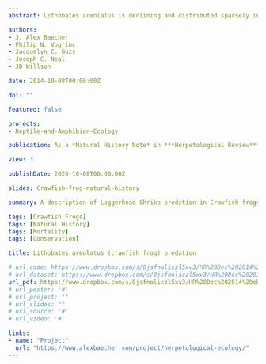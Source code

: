 ```yaml
---
abstract: Lithobates areolatus is declining and distributed sparsely in remnant prairie habitats of the central United States. Owing to their extensive use of crayfish/small mammal burrows and highly secretive nature, limited data exist regarding the life history of L. areolatus, particularly natural sources of mortality. Experimentally, two species of insect (both backswimmers [Notonecta spp.]) have been identified as predators of larval L. areolatus. Reported predators of post-metamorphic L. areolatus include Heterodon platirhinos (Eastern Hog-nosed Snake), Coluber constrictor (North American Racer), Thamnophis sirtalis (Common Gartersnake), and Procyon lotor (Raccoon); however, other common predators of ranid frogs such as snakes, birds, and mammals are suspected. Here we report the predation of L. areolatus by Nerodia erythrogaster (Plain-bellied Watersnake) and Lanius ludovicianus (Loggerhead Shrike) in northwest Arkansas, USA.

authors:
- J. Alex Baecher
- Philip N. Vogrinc
- Jacquelyn C. Guzy
- Joseph C. Neal
- JD Willson

date: 2014-10-08T00:00:00Z

doi: ""

featured: false

projects:
- Reptile-and-Amphibian-Ecology

publication: As a *Natural History Note* in ***Herpetological Review***

view: 3

publishDate: 2020-10-08T00:00:00Z

slides: Crawfish-frog-natural-history

summary: A description of Loggerhead Shrike predation in Crawfish frogs, a species of conservation concern in Arkansas.  

tags: [Crawfish Frogs]
tags: [Natural History]
tags: [Mortality] 
tags: [Conservation]

title: Lithobates areolatus (crawfish frog) predation

# url_code: https://www.dropbox.com/s/0jsfnoliczl5xv3/HR%20Dec%202014%20ebook.pdf?dl=1
# url_dataset: https://www.dropbox.com/s/0jsfnoliczl5xv3/HR%20Dec%202014%20ebook.pdf?dl=1
url_pdf: https://www.dropbox.com/s/0jsfnoliczl5xv3/HR%20Dec%202014%20ebook.pdf?dl=1
# url_poster: '#'
# url_project: ""
# url_slides: ""
# url_source: '#'
# url_video: '#'

links:
- name: "Project"
  url: "https://www.alexbaecher.com/project/herpetological-ecology/"
---
```


